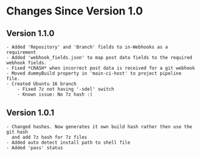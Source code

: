 
# Changes Since Version 1.0

## Version 1.1.0
    - Added 'Repository' and 'Branch' fields to in-Webhooks as a requirement
    - Added 'webhook_fields.json' to map post data fields to the required webhook fields.
    - Fixed *CRASH* when incorrect post data is received for a git webhook
    - Moved dummyBuild property in 'main-ci-host' to project pipeline file.
    - Created Ubuntu 16 branch
        - Fixed 7z not having '-sdel' switch
        - Known issue: No 7z hash :(
     

## Version 1.0.1
    - Changed hashes. Now generates it own build hash rather then use the git hash
      and add 7z hash for 7z files
    - Added auto detect install path to shell file
    - Added 'pass' status